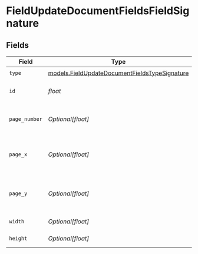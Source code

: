 # FieldUpdateDocumentFieldsFieldSignature


## Fields

| Field                                                                                                | Type                                                                                                 | Required                                                                                             | Description                                                                                          |
| ---------------------------------------------------------------------------------------------------- | ---------------------------------------------------------------------------------------------------- | ---------------------------------------------------------------------------------------------------- | ---------------------------------------------------------------------------------------------------- |
| `type`                                                                                               | [models.FieldUpdateDocumentFieldsTypeSignature](../models/fieldupdatedocumentfieldstypesignature.md) | :heavy_check_mark:                                                                                   | N/A                                                                                                  |
| `id`                                                                                                 | *float*                                                                                              | :heavy_check_mark:                                                                                   | The ID of the field to update.                                                                       |
| `page_number`                                                                                        | *Optional[float]*                                                                                    | :heavy_minus_sign:                                                                                   | The page number the field will be on.                                                                |
| `page_x`                                                                                             | *Optional[float]*                                                                                    | :heavy_minus_sign:                                                                                   | The X coordinate of where the field will be placed.                                                  |
| `page_y`                                                                                             | *Optional[float]*                                                                                    | :heavy_minus_sign:                                                                                   | The Y coordinate of where the field will be placed.                                                  |
| `width`                                                                                              | *Optional[float]*                                                                                    | :heavy_minus_sign:                                                                                   | The width of the field.                                                                              |
| `height`                                                                                             | *Optional[float]*                                                                                    | :heavy_minus_sign:                                                                                   | The height of the field.                                                                             |